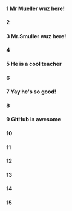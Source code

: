 #### 1 Mr Mueller wuz here!
#### 2
#### 3 Mr.Smuller wuz here!
#### 4
#### 5 He is a cool teacher
#### 6
#### 7 Yay he's so good!
#### 8
#### 9 GitHub is awesome
#### 10
#### 11
#### 12
#### 13
#### 14
#### 15